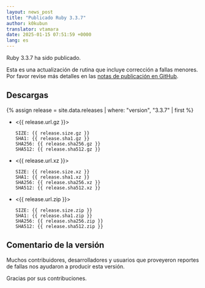 ```yaml
---
layout: news_post
title: "Publicado Ruby 3.3.7"
author: k0kubun
translator: vtamara
date: 2025-01-15 07:51:59 +0000
lang: es
---
```


Ruby 3.3.7 ha sido publicado.

Esta es una actualización de rutina que incluye corrección a fallas menores.
Por favor revise  más detalles en las
[notas de publicación en GitHub](https://github.com/ruby/ruby/releases/tag/v3_3_7).

## Descargas

{% assign release = site.data.releases | where: "version", "3.3.7" | first %}

* <{{ release.url.gz }}>

      SIZE: {{ release.size.gz }}
      SHA1: {{ release.sha1.gz }}
      SHA256: {{ release.sha256.gz }}
      SHA512: {{ release.sha512.gz }}

* <{{ release.url.xz }}>

      SIZE: {{ release.size.xz }}
      SHA1: {{ release.sha1.xz }}
      SHA256: {{ release.sha256.xz }}
      SHA512: {{ release.sha512.xz }}

* <{{ release.url.zip }}>

      SIZE: {{ release.size.zip }}
      SHA1: {{ release.sha1.zip }}
      SHA256: {{ release.sha256.zip }}
      SHA512: {{ release.sha512.zip }}

## Comentario de la versión


Muchos contribuidores, desarrolladores y usuarios que proveyeron reportes de
fallas nos ayudaron a producir esta versión.

Gracias por sus contribuciones.
